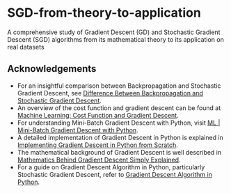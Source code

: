 # SGD-from-theory-to-application
A comprehensive study of Gradient Descent (GD) and Stochastic Gradient Descent (SGD) algorithms from its mathematical theory to its application on real datasets 

## Acknowledgements
- For an insightful comparison between Backpropagation and Stochastic Gradient Descent, see [Difference Between Backpropagation and Stochastic Gradient Descent](https://machinelearningmastery.com/difference-between-backpropagation-and-stochastic-gradient-descent/).
- An overview of the cost function and gradient descent can be found at [Machine Learning: Cost Function and Gradient Descent](https://towardsdatascience.com/machine-leaning-cost-function-and-gradient-descend-75821535b2ef).
- For understanding Mini-Batch Gradient Descent with Python, visit [ML | Mini-Batch Gradient Descent with Python](https://www.geeksforgeeks.org/ml-mini-batch-gradient-descent-with-python/).
- A detailed implementation of Gradient Descent in Python is explained in [Implementing Gradient Descent in Python from Scratch](https://towardsdatascience.com/implementing-gradient-descent-in-python-from-scratch-760a8556c31f).
- The mathematical background of Gradient Descent is well described in [Mathematics Behind Gradient Descent Simply Explained](https://medium.com/nerd-for-tech/mathematics-behind-gradient-descent-simply-explained-c9a17698fd6).
- For a guide on Gradient Descent Algorithm in Python, particularly Stochastic Gradient Descent, refer to [Gradient Descent Algorithm in Python](https://realpython.com/gradient-descent-algorithm-python/#stochastic-gradient-descent-algorithms).


